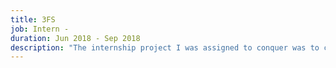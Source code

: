 ```yaml
---
title: 3FS
job: Intern -
duration: Jun 2018 - Sep 2018
description: "The internship project I was assigned to conquer was to create a timetable web application to run on a Raspberry Pi that tracks a specific conference room's availability and schedule of the current day by accessing the Google Calendars API. Having a exceptional mentor, the CTO, who encouraged me to be autonomous by figuring out the things I didn't understand on my own, as well as being a team player and a morning-coffee-communicator made me adopt his such non code-related skills as well. Through the stimulating 3FS working enviroment and excellent guidance by my mentor I picked up languages like Golang, HTML, JavaScript, frameworks and tools like MongoDB, Express.js, Cheerio.js, Bootstrap, coding prerequisites such as using Git and terminal, and development & deployment practices like unit testing, using SSH, Docker and Heroku."
---
```

